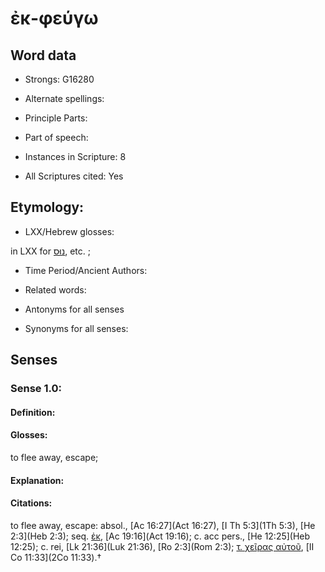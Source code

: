 # ἐκ-φεύγω 

<!-- Status: S2=NeedsEdits -->
<!-- Lexica used for edits:   -->

## Word data

* Strongs: G16280

* Alternate spellings:



* Principle Parts: 


* Part of speech: 


* Instances in Scripture: 8

* All Scriptures cited: Yes

## Etymology: 


* LXX/Hebrew glosses: 

in LXX for [נוּס](//en-uhl/H5127), etc. ; 

* Time Period/Ancient Authors: 


* Related words: 

* Antonyms for all senses

* Synonyms for all senses: 


## Senses 


### Sense  1.0: 

#### Definition: 

#### Glosses: 

to flee away, escape; 

#### Explanation: 


#### Citations: 

to flee away, escape: absol., [Ac 16:27](Act 16:27), [I Th 5:3](1Th 5:3), [He 2:3](Heb 2:3); seq. [ἐκ](), [Ac 19:16](Act 19:16); c. acc pers., [He 12:25](Heb 12:25); c. rei, [Lk 21:36](Luk 21:36), [Ro 2:3](Rom 2:3); [τ. χεῖρας αὐτοῦ](), [II Co 11:33](2Co 11:33).†
